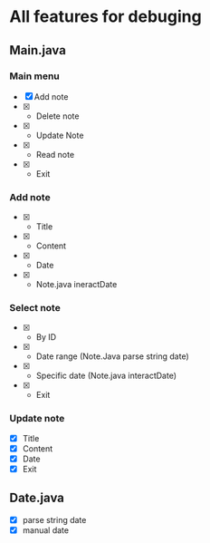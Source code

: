 # All features for debuging

## Main.java

### Main menu
- [x] Add note
- [x] - Delete note
- [x] - Update Note
- [x] - Read note
- [x] - Exit

### Add note
- [x] - Title
- [x] - Content
- [x] - Date
- [x] - Note.java ineractDate

### Select note
- [x] - By ID
- [x] - Date range (Note.Java parse string date)
- [x] - Specific date (Note.java interactDate)
- [x] - Exit

### Update note
- [x] Title
- [x] Content
- [x] Date
- [x] Exit

## Date.java
- [x] parse string date
- [x] manual date
